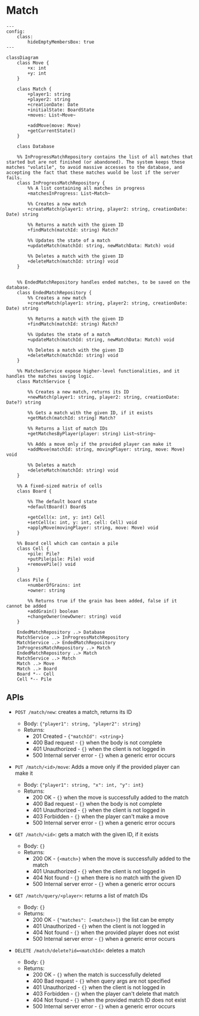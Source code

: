 # Match

```mermaid
---
config:
    class:
        hideEmptyMembersBox: true
---

classDiagram
    class Move {
        +x: int
        +y: int
    }

    class Match {
        +player1: string
        +player2: string
        +creationDate: Date
        +initialState: BoardState
        +moves: List~Move~

        +addMove(move: Move)
        +getCurrentState()
    }

    class Database

    %% InProgressMatchRepository contains the list of all matches that started but are not finished (or abandoned). The system keeps these matches "volatile", to avoid massive accesses to the database, and accepting the fact that these matches wuold be lost if the server fails.
    class InProgressMatchRepository {
        %% A list containing all matches in progress
        +matchesInProgress: List~Match~

        %% Creates a new match
        +createMatch(player1: string, player2: string, creationDate: Date) string

        %% Returns a match with the given ID
        +findMatch(matchId: string) Match?

        %% Updates the state of a match
        +updateMatch(matchId: string, newMatchData: Match) void

        %% Deletes a match with the given ID
        +deleteMatch(matchId: string) void
    }


    %% EndedMatchRepository handles ended matches, to be saved on the database.
    class EndedMatchRepository {
        %% Creates a new match
        +createMatch(player1: string, player2: string, creationDate: Date) string

        %% Returns a match with the given ID
        +findMatch(matchId: string) Match?

        %% Updates the state of a match
        +updateMatch(matchId: string, newMatchData: Match) void

        %% Deletes a match with the given ID
        +deleteMatch(matchId: string) void
    }

    %% MatchesService expose higher-level functionalities, and it handles the matches saving logic.
    class MatchService {

        %% Creates a new match, returns its ID
        +newMatch(player1: string, player2: string, creationDate: Date?) string

        %% Gets a match with the given ID, if it exists
        +getMatch(matchId: string) Match?

        %% Returns a list of match IDs
        +getMatchesByPlayer(player: string) List~string~

        %% Adds a move only if the provided player can make it
        +addMove(matchId: string, movingPlayer: string, move: Move) void

        %% Deletes a match
        +deleteMatch(matchId: string) void
    }

    %% A fixed-sized matrix of cells
    class Board {

        %% The default board state
        +defaultBoard() Board$

        +getCell(x: int, y: int) Cell
        +setCell(x: int, y: int, cell: Cell) void
        +applyMove(movingPlayer: string, move: Move) void
    }

    %% Board cell which can contain a pile
    class Cell {
        +pile: Pile?
        +putPile(pile: Pile) void
        +removePile() void
    }

    class Pile {
        +numberOfGrains: int
        +owner: string

        %% Returns true if the grain has been added, false if it cannot be added
        +addGrain() boolean
        +changeOwner(newOwner: string) void
    }

    EndedMatchRepository ..> Database
    MatchService ..> InProgressMatchRepository
    MatchService ..> EndedMatchRepository
    InProgressMatchRepository ..> Match
    EndedMatchRepository ..> Match
    MatchService ..> Match
    Match ..> Move
    Match ..> Board
    Board *-- Cell
    Cell *-- Pile
```

## APIs

- `POST /match/new`: creates a match, returns its ID

  - Body: `{"player1": string, "player2": string}`
  - Returns:
    - 201 Created - `{"matchId": <string>}`
    - 400 Bad request - `{}` when the body is not complete
    - 401 Unauthorized - `{}` when the client is not logged in
    - 500 Internal server error - `{}` when a generic error occurs

- `PUT /match/<id>/move`: Adds a move only if the provided player can make it

  - Body: `{"player1": string, "x": int, "y": int}`
  - Returns:
    - 200 OK - `{}` when the move is successfully added to the match
    - 400 Bad request - `{}` when the body is not complete
    - 401 Unauthorized - `{}` when the client is not logged in
    - 403 Forbidden - `{}` when the player can't make a move
    - 500 Internal server error - `{}` when a generic error occurs

- `GET /match/<id>`: gets a match with the given ID, if it exists

  - Body: `{}`
  - Returns:
    - 200 OK - `{<match>}` when the move is successfully added to the match
    - 401 Unauthorized - `{}` when the client is not logged in
    - 404 Not found - `{}` when there is no match with the given ID
    - 500 Internal server error - `{}` when a generic error occurs

- `GET /match/query/<player>`: returns a list of match IDs

  - Body: `{}`
  - Returns:
    - 200 OK - `{"matches": [<matches>]}` the list can be empty
    - 401 Unauthorized - `{}` when the client is not logged in
    - 404 Not found - `{}` when the provided player does not exist
    - 500 Internal server error - `{}` when a generic error occurs

- `DELETE /match/delete?id=<matchId>`: deletes a match

  - Body: `{}`
  - Returns:
    - 200 OK - `{}` when the match is successfully deleted
    - 400 Bad request - `{}` when query args are not specified
    - 401 Unauthorized - `{}` when the client is not logged in
    - 403 Forbidden - `{}` when the player can't delete that match
    - 404 Not found - `{}` when the provided match ID does not exist
    - 500 Internal server error - `{}` when a generic error occurs
